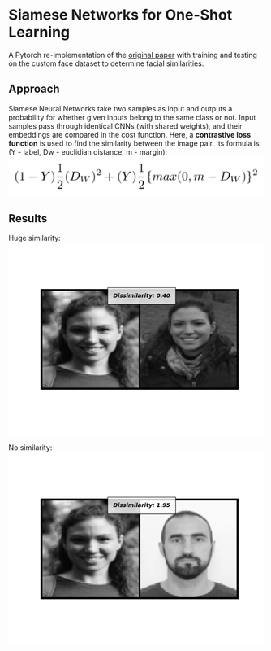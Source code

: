 # Siamese Networks for One-Shot Learning

A Pytorch re-implementation of the [original paper](https://www.cs.cmu.edu/~rsalakhu/papers/oneshot1.pdf) with
training and testing on the custom face dataset to determine facial similarities.

## Approach
Siamese Neural Networks take two samples as input and outputs a probability for whether given inputs belong to the same class or not. 
Input samples pass through identical CNNs (with shared weights), and their embeddings are compared in the cost function.
Here, a **contrastive loss function** is used to find the similarity between the image pair. Its formula is (Y - label, Dw - euclidian distance, m - margin):
![GitHub Logo](/images/contrastive_loss.jpeg)

## Results
Huge similarity:
![GitHub Logo](/images/result_similar.png)

No similarity:
![GitHub Logo](/images/result_not_similar.png)